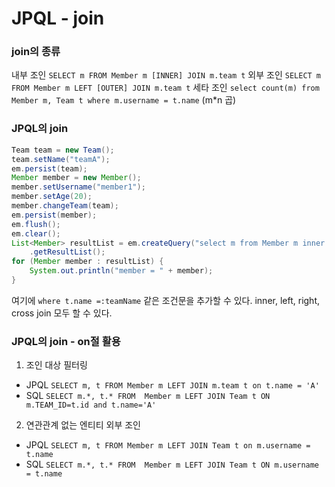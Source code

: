 # JPQL - join
### join의 종류
내부 조인 `SELECT m FROM Member m [INNER] JOIN m.team t`
외부 조인 `SELECT m FROM Member m LEFT [OUTER] JOIN m.team t`
세타 조인 `select count(m) from Member m, Team t where m.username = t.name` (m*n 곱)
### JPQL의 join
```java
Team team = new Team();
team.setName("teamA");
em.persist(team);
Member member = new Member();
member.setUsername("member1");
member.setAge(20);
member.changeTeam(team);
em.persist(member);
em.flush();
em.clear();
List<Member> resultList = em.createQuery("select m from Member m inner join m.team t", Member.class)
    .getResultList();
for (Member member : resultList) {
    System.out.println("member = " + member);
}
```
여기에 `where t.name =:teamName` 같은 조건문을 추가할 수 있다.
inner, left, right, cross join 모두 할 수 있다.
### JPQL의 join - on절 활용
1. 조인 대상 필터링
- JPQL
`SELECT m, t FROM Member m LEFT JOIN m.team t on t.name = 'A' `
- SQL
`SELECT m.*, t.* FROM 
Member m LEFT JOIN Team t ON m.TEAM_ID=t.id and t.name='A'`
2. 연관관계 없는 엔티티 외부 조인
- JPQL
`SELECT m, t FROM
Member m LEFT JOIN Team t on m.username = t.name`
- SQL
`SELECT m.*, t.* FROM 
Member m LEFT JOIN Team t ON m.username = t.name`
